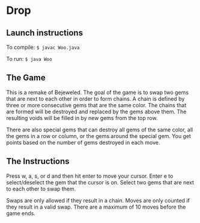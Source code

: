 # Drop

## Launch instructions
To compile:
`$ javac Woo.java`

To run: 
`$ java Woo`


## The Game
This is a remake of Bejeweled. The goal of the game is to swap two gems that are next to each other in order to form chains. A chain is defined by three or more consecutive gems that are the same color. The chains that are formed will be destroyed and replaced by the gems above them. The resulting voids will be filled in by new gems from the top row. 

There are also special gems that can destroy all gems of the same color, all the gems in a row or column, or the gems around the special gem. You get points based on the number of gems destroyed in each move.

## The Instructions
Press w, a, s, or d and then hit enter to move your cursor. Enter e to select/deselect the gem that the cursor is on. Select two gems that are next to each other to swap them.

Swaps are only allowed if they result in a chain. Moves are only counted if they result in a valid swap. There are a maximum of 10 moves before the game ends. 
